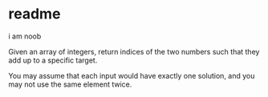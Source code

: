 # readme
i am noob

Given an array of integers, return indices of the two numbers such that they add up to a specific target.

You may assume that each input would have exactly one solution, and you may not use the same element twice.
